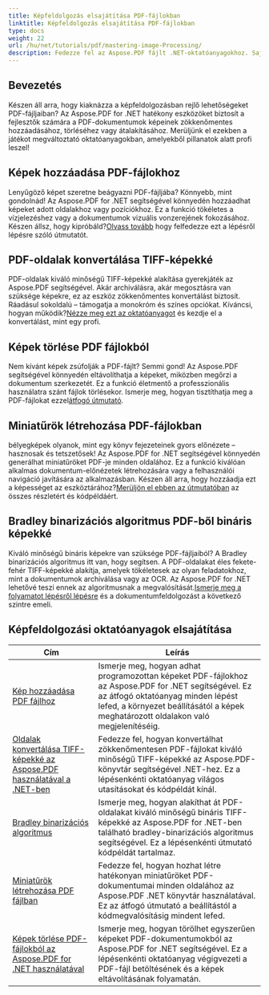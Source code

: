 ```yaml
---
title: Képfeldolgozás elsajátítása PDF-fájlokban
linktitle: Képfeldolgozás elsajátítása PDF-fájlokban
type: docs
weight: 22
url: /hu/net/tutorials/pdf/mastering-image-Processing/
description: Fedezze fel az Aspose.PDF fájlt .NET-oktatóanyagokhoz. Sajátítsa el a PDF-fájlokban lévő képek hozzáadását, konvertálását és kezelését a könnyen követhető, SEO-optimalizált útmutatókkal és kódpéldákkal.
---
```

## Bevezetés

Készen áll arra, hogy kiaknázza a képfeldolgozásban rejlő lehetőségeket PDF-fájljaiban? Az Aspose.PDF for .NET hatékony eszközöket biztosít a fejlesztők számára a PDF-dokumentumok képeinek zökkenőmentes hozzáadásához, törléséhez vagy átalakításához. Merüljünk el ezekben a játékot megváltoztató oktatóanyagokban, amelyekből pillanatok alatt profi leszel!

## Képek hozzáadása PDF-fájlokhoz  

 Lenyűgöző képet szeretne beágyazni PDF-fájljába? Könnyebb, mint gondolnád! Az Aspose.PDF for .NET segítségével könnyedén hozzáadhat képeket adott oldalakhoz vagy pozíciókhoz. Ez a funkció tökéletes a vízjelezéshez vagy a dokumentumok vizuális vonzerejének fokozásához. Készen állsz, hogy kipróbáld?[Olvass tovább](./adding-image/) hogy felfedezze ezt a lépésről lépésre szóló útmutatót.

## PDF-oldalak konvertálása TIFF-képekké  

 PDF-oldalak kiváló minőségű TIFF-képekké alakítása gyerekjáték az Aspose.PDF segítségével. Akár archiválásra, akár megosztásra van szüksége képekre, ez az eszköz zökkenőmentes konvertálást biztosít. Ráadásul sokoldalú – támogatja a monokróm és színes opciókat. Kíváncsi, hogyan működik?[Nézze meg ezt az oktatóanyagot](./convert-pages-to-tiff-images/) és kezdje el a konvertálást, mint egy profi.

## Képek törlése PDF fájlokból  

 Nem kívánt képek zsúfolják a PDF-fájlt? Semmi gond! Az Aspose.PDF segítségével könnyedén eltávolíthatja a képeket, miközben megőrzi a dokumentum szerkezetét. Ez a funkció életmentő a professzionális használatra szánt fájlok törlésekor. Ismerje meg, hogyan tisztíthatja meg a PDF-fájlokat ezzel[átfogó útmutató](./delete-images-from-pdf-files/).  

## Miniatűrök létrehozása PDF-fájlokban  

 bélyegképek olyanok, mint egy könyv fejezeteinek gyors előnézete – hasznosak és tetszetősek! Az Aspose.PDF for .NET segítségével könnyedén generálhat miniatűröket PDF-je minden oldalához. Ez a funkció kiválóan alkalmas dokumentum-előnézetek létrehozására vagy a felhasználói navigáció javítására az alkalmazásban. Készen áll arra, hogy hozzáadja ezt a képességet az eszköztárához?[Merüljön el ebben az útmutatóban](./creating-thumbnail-images/) az összes részletért és kódpéldáért.

## Bradley binarizációs algoritmus PDF-ből bináris képekké  

 Kiváló minőségű bináris képekre van szüksége PDF-fájljaiból? A Bradley binarizációs algoritmus itt van, hogy segítsen. A PDF-oldalakat éles fekete-fehér TIFF-képekké alakítja, amelyek tökéletesek az olyan feladatokhoz, mint a dokumentumok archiválása vagy az OCR. Az Aspose.PDF for .NET lehetővé teszi ennek az algoritmusnak a megvalósítását.[Ismerje meg a folyamatot lépésről lépésre](./bradley-binarization-algorithm/) és a dokumentumfeldolgozást a következő szintre emeli.

## Képfeldolgozási oktatóanyagok elsajátítása
| Cím | Leírás |
| --- | --- | 
| [Kép hozzáadása PDF fájlhoz](./adding-image/) | Ismerje meg, hogyan adhat programozottan képeket PDF-fájlokhoz az Aspose.PDF for .NET segítségével. Ez az átfogó oktatóanyag minden lépést lefed, a környezet beállításától a képek meghatározott oldalakon való megjelenítéséig. |  
| [Oldalak konvertálása TIFF-képekké az Aspose.PDF használatával a .NET-ben](./convert-pages-to-tiff-images/) | Fedezze fel, hogyan konvertálhat zökkenőmentesen PDF-fájlokat kiváló minőségű TIFF-képekké az Aspose.PDF-könyvtár segítségével .NET-hez. Ez a lépésenkénti oktatóanyag világos utasításokat és kódpéldát kínál. |  
| [Bradley binarizációs algoritmus](./bradley-binarization-algorithm/) | Ismerje meg, hogyan alakíthat át PDF-oldalakat kiváló minőségű bináris TIFF-képekké az Aspose.PDF for .NET-ben található bradley-binarizációs algoritmus segítségével. Ez a lépésenkénti útmutató kódpéldát tartalmaz. |   
| [Miniatűrök létrehozása PDF fájlban](./creating-thumbnail-images/) | Fedezze fel, hogyan hozhat létre hatékonyan miniatűröket PDF-dokumentumai minden oldalához az Aspose.PDF .NET könyvtár használatával. Ez az átfogó útmutató a beállítástól a kódmegvalósításig mindent lefed. |  
| [Képek törlése PDF-fájlokból az Aspose.PDF for .NET használatával](./delete-images-from-pdf-files/) | Ismerje meg, hogyan törölhet egyszerűen képeket PDF-dokumentumokból az Aspose.PDF for .NET segítségével. Ez a lépésenkénti oktatóanyag végigvezeti a PDF-fájl betöltésének és a képek eltávolításának folyamatán. |  